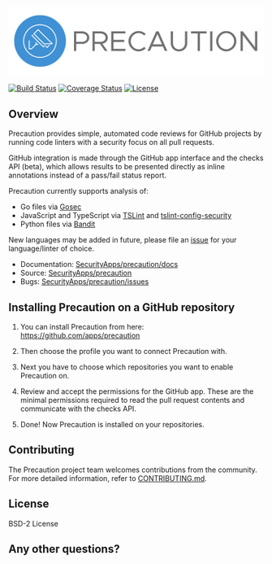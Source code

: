 <!--
    Copyright 2018 VMware, Inc.
    SPDX-License-Identifier: BSD-2-Clause
-->

![Precaution](precaution-logo.png)

[![Build Status](https://travis-ci.org/SecurityApps/precaution.svg?branch=master)](https://travis-ci.org/SecurityApps/precaution)
[![Coverage Status](https://codecov.io/gh/SecurityApps/precaution/branch/master/graph/badge.svg)](https://codecov.io/gh/SecurityApps/precaution)
[![License](https://img.shields.io/badge/License-BSD%202--Clause-orange.svg)](https://github.com/SecurityApps/precaution/blob/master/LICENSE.txt)

## Overview

Precaution provides simple, automated code reviews for GitHub projects by running
code linters with a security focus on all pull requests.

GitHub integration is made through the GitHub app interface and the checks API (beta),
which allows results to be presented directly as inline annotations instead of
a pass/fail status report.

Precaution currently supports analysis of:
* Go files via [Gosec](https://github.com/securego/gosec)
* JavaScript and TypeScript via [TSLint](https://github.com/palantir/tslint) and [tslint-config-security](https://github.com/webschik/tslint-config-security)
* Python files via [Bandit](https://github.com/PyCQA/bandit)

New languages may be added in future, please file an [issue](https://github.com/SecurityApps/precaution/issues) for your language/linter of choice.

* Documentation: [SecurityApps/precaution/docs](https://SecurityApps.github.io/precaution/)
* Source: [SecurityApps/precaution](https://github.com/SecurityApps/precaution)
* Bugs: [SecurityApps/precaution/issues](https://github.com/SecurityApps/precaution/issues)

## Installing Precaution on a GitHub repository

1. You can install Precaution from here: https://github.com/apps/precaution

2. Then choose the profile you want to connect Precaution with.

3. Next you have to choose which repositories you want to enable Precaution on. 

4. Review and accept the permissions for the GitHub app. These are the minimal permissions required to read the pull request contents
and communicate with the checks API.
 
5. Done! Now Precaution is installed on your repositories.

## Contributing

The Precaution project team welcomes contributions from the community. For more detailed information, refer to [CONTRIBUTING.md](CONTRIBUTING.md).

## License

BSD-2 License

## Any other questions? 
